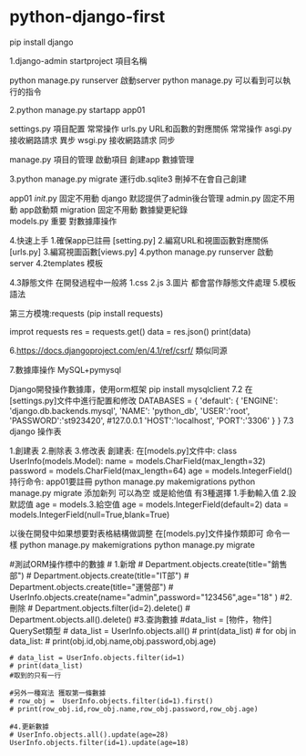 # python-django-first

pip install django

1.django-admin startproject 項目名稱

python manage.py runserver 啟動server
python manage.py 可以看到可以執行的指令


2.python manage.py startapp app01

settings.py 項目配置        常常操作
urls.py URL和函數的對應關係  常常操作
asgi.py 接收網路請求 異步
wsgi.py 接收網路請求 同步

manage.py 項目的管理 啟動項目 創建app 數據管理

3.python manage.py migrate 運行db.sqlite3 刪掉不在會自己創建


app01
      _init_.py   固定不用動 django 默認提供了admin後台管理
	admin.py	固定不用動 app啟動類
	migration	固定不用動 數據變更紀錄	
	models.py	重要 	    對數據庫操作	

4.快速上手
	1.確保app已註冊 [setting.py]
	2.編寫URL和視圖函數對應關係[urls.py]
	3.編寫視圖函數[views.py]
	4.python manage.py runserver 啟動server
4.2templates 模板

4.3靜態文件
在開發過程中一般將
	1.css
	2.js
	3.圖片
都會當作靜態文件處理
5.模板語法

第三方模塊:requests (pip install requests)

improt requests
res = requests.get()
data = res.json()
print(data)

6.https://docs.djangoproject.com/en/4.1/ref/csrf/
類似同源

7.數據庫操作
MySQL+pymysql

Django開發操作數據庫，使用orm框架
pip install mysqlclient
7.2 在[settings.py]文件中進行配置和修改
DATABASES = {
    'default': {
         'ENGINE': 'django.db.backends.mysql',
         'NAME': 'python_db',
         'USER':'root',
         'PASSWORD':'st923420',
         #127.0.0.1 
         'HOST':'localhost',
         'PORT':'3306'
     }
}
7.3
django 操作表

1.創建表
2.刪除表
3.修改表
創建表:
在[models.py]文件中:
class UserInfo(models.Model):
    name = models.CharField(max_length=32)
    password = models.CharField(max_length=64)
    age = models.IntegerField()
持行命令: app01要註冊
python manage.py makemigrations
python manage.py migrate
添加新列 可以為空 或是給他值 有3種選擇 1.手動輸入值 2.設默認值 age = models.3.給空值
age = models.IntegerField(default=2)
data = models.IntegerField(null=True,blank=True)

以後在開發中如果想要對表格結構做調整
在[models.py]文件操作類即可
命令一樣
python manage.py makemigrations
python manage.py migrate

#測試ORM操作標中的數據
    # 1.新增
    # Department.objects.create(title="銷售部")
    # Department.objects.create(title="IT部")
    # Department.objects.create(title="運營部")
    # UserInfo.objects.create(name="admin",password="123456",age="18" )
    #2.刪除
    # Department.objects.filter(id=2).delete()
    # Department.objects.all().delete()
    #3.查詢數據
    #data_list = [物件，物件] QuerySet類型
    # data_list = UserInfo.objects.all()
    # print(data_list)
    # for obj in data_list:
    #     print(obj.id,obj.name,obj.password,obj.age)
    
    # data_list = UserInfo.objects.filter(id=1)
    # print(data_list)
    #取到的只有一行

    #另外一種寫法 獲取第一條數據
    # row_obj =  UserInfo.objects.filter(id=1).first()
    # print(row_obj.id,row_obj.name,row_obj.password,row_obj.age)

    #4.更新數據
    # UserInfo.objects.all().update(age=28)
    UserInfo.objects.filter(id=1).update(age=18)
